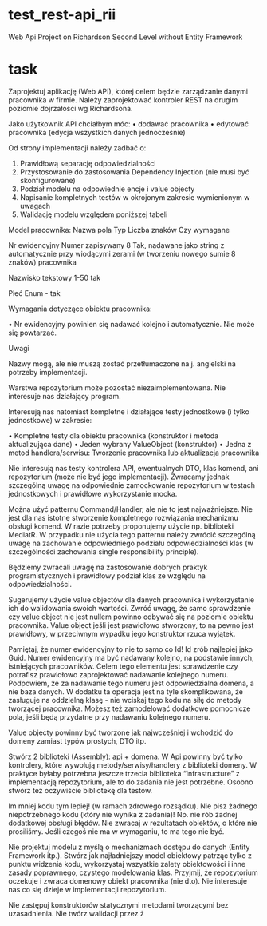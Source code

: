 # test_rest-api_rii

Web Api Project on Richardson Second Level without Entity Framework

# task

Zaprojektuj aplikację (Web API), której celem będzie zarządzanie danymi pracownika w firmie.
Należy zaprojektować kontroler REST na drugim poziomie dojrzałości wg Richardsona.

Jako użytkownik API chciałbym móc:
• dodawać pracownika
• edytować pracownika (edycja wszystkich danych jednocześnie)

Od strony implementacji należy zadbać o:

1. Prawidłową separację odpowiedzialności
2. Przystosowanie do zastosowania Dependency Injection (nie musi być skonfigurowane)
3. Podział modelu na odpowiednie encje i value objecty
4. Napisanie kompletnych testów w okrojonym zakresie wymienionym w uwagach
5. Walidację modelu względem poniższej tabeli

Model pracownika:
Nazwa pola Typ Liczba znaków Czy wymagane

Nr ewidencyjny Numer zapisywany 8 Tak, nadawane
jako string z automatycznie przy
wiodącymi zerami (w tworzeniu nowego
sumie 8 znaków) pracownika

Nazwisko tekstowy 1-50 tak

Płeć Enum - tak

Wymagania dotyczące obiektu pracownika:

• Nr ewidencyjny powinien się nadawać kolejno i automatycznie. Nie może się powtarzać.

Uwagi

Nazwy mogą, ale nie muszą zostać przetłumaczone na j. angielski na potrzeby implementacji.

Warstwa repozytorium może pozostać niezaimplementowana. Nie interesuje nas działający program.

Interesują nas natomiast kompletne i działające testy jednostkowe (i tylko jednostkowe) w zakresie:

• Kompletne testy dla obiektu pracownika (konstruktor i metoda aktualizująca dane)
• Jeden wybrany ValueObject (konstruktor)
• Jedna z metod handlera/serwisu: Tworzenie pracownika lub aktualizacja pracownika

Nie interesują nas testy kontrolera API, ewentualnych DTO, klas komend, ani repozytorium (może nie
być jego implementacji). Zwracamy jednak szczególną uwagę na odpowiednie zamockowanie
repozytorium w testach jednostkowych i prawidłowe wykorzystanie mocka.

Można użyć patternu Command/Handler, ale nie to jest najważniejsze. Nie jest dla nas istotne
stworzenie kompletnego rozwiązania mechanizmu obsługi komend. W razie potrzeby proponujemy
użycie np. biblioteki MediatR. W przypadku nie użycia tego patternu należy zwrócić szczególną
uwagę na zachowanie odpowiedniego podziału odpowiedzialności klas (w szczególności zachowania
single responsibility principle).

Będziemy zwracali uwagę na zastosowanie dobrych praktyk programistycznych i prawidłowy
podział klas ze względu na odpowiedzialności.

Sugerujemy użycie value objectów dla danych pracownika i wykorzystanie ich do walidowania swoich
wartości. Zwróć uwagę, że samo sprawdzenie czy value object nie jest nullem powinno odbywać się
na poziomie obiektu pracownika. Value object jeśli jest prawidłowo stworzony, to na pewno jest
prawidłowy, w przeciwnym wypadku jego konstruktor rzuca wyjątek.

Pamiętaj, że numer ewidencyjny to nie to samo co Id! Id zrób najlepiej jako Guid. Numer ewidencyjny
ma być nadawany kolejno, na podstawie innych, istniejących pracowników. Celem tego elementu jest
sprawdzenie czy potrafisz prawidłowo zaprojektować nadawanie kolejnego numeru. Podpowiem, że
za nadawanie tego numeru jest odpowiedzialna domena, a nie baza danych. W dodatku ta operacja
jest na tyle skomplikowana, że zasługuje na oddzielną klasę - nie wciskaj tego kodu na siłę do metody
tworzącej pracownika. Możesz też zamodelować dodatkowe pomocnicze pola, jeśli będą przydatne
przy nadawaniu kolejnego numeru.

Value objecty powinny być tworzone jak najwcześniej i wchodzić do domeny zamiast typów prostych,
DTO itp.

Stwórz 2 biblioteki (Assembly): api + domena. W Api powinny być tylko kontrolery, które wywołują
metody/serwisy/handlery z biblioteki domeny. W praktyce byłaby potrzebna jeszcze trzecia
biblioteka “infrastructure” z implementacją repozytorium, ale to do zadania nie jest potrzebne.
Osobno stwórz też oczywiście bibliotekę dla testów.

Im mniej kodu tym lepiej! (w ramach zdrowego rozsądku). Nie pisz żadnego niepotrzebnego kodu
(który nie wynika z zadania)! Np. nie rób żadnej dodatkowej obsługi błędów. Nie zwracaj w
rezultatach obiektów, o które nie prosiliśmy. Jeśli czegoś nie ma w wymaganiu, to ma tego nie być.

Nie projektuj modelu z myślą o mechanizmach dostępu do danych (Entity Framework itp.). Stwórz jak
najładniejszy model obiektowy patrząc tylko z punktu widzenia kodu, wykorzystaj wszystkie zalety
obiektowości i inne zasady poprawnego, czystego modelowania klas. Przyjmij, że repozytorium
oczekuje i zwraca domenowy obiekt pracownika (nie dto). Nie interesuje nas co się dzieje w
implementacji repozytorium.

Nie zastępuj konstruktorów statycznymi metodami tworzącymi bez uzasadnienia.
Nie twórz walidacji przez ż

